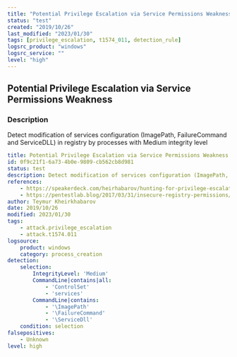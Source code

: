 ```yaml
---
title: "Potential Privilege Escalation via Service Permissions Weakness"
status: "test"
created: "2019/10/26"
last_modified: "2023/01/30"
tags: [privilege_escalation, t1574_011, detection_rule]
logsrc_product: "windows"
logsrc_service: ""
level: "high"
---
```


## Potential Privilege Escalation via Service Permissions Weakness

### Description

Detect modification of services configuration (ImagePath, FailureCommand and ServiceDLL) in registry by processes with Medium integrity level

```yml
title: Potential Privilege Escalation via Service Permissions Weakness
id: 0f9c21f1-6a73-4b0e-9809-cb562cb8d981
status: test
description: Detect modification of services configuration (ImagePath, FailureCommand and ServiceDLL) in registry by processes with Medium integrity level
references:
    - https://speakerdeck.com/heirhabarov/hunting-for-privilege-escalation-in-windows-environment
    - https://pentestlab.blog/2017/03/31/insecure-registry-permissions/
author: Teymur Kheirkhabarov
date: 2019/10/26
modified: 2023/01/30
tags:
    - attack.privilege_escalation
    - attack.t1574.011
logsource:
    product: windows
    category: process_creation
detection:
    selection:
        IntegrityLevel: 'Medium'
        CommandLine|contains|all:
            - 'ControlSet'
            - 'services'
        CommandLine|contains:
            - '\ImagePath'
            - '\FailureCommand'
            - '\ServiceDll'
    condition: selection
falsepositives:
    - Unknown
level: high

```
